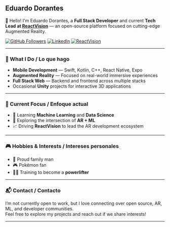 ## Eduardo Dorantes

👋 Hello! I'm Eduardo Dorantes, a **Full Stack Developer** and current **Tech Lead at [ReactVision](https://github.com/ReactVision)** — an open-source platform focused on cutting-edge Augmented Reality.

[![GitHub Followers](https://img.shields.io/github/followers/doranteseduardo?label=Follow&style=social)](https://github.com/doranteseduardo)
[![LinkedIn](https://img.shields.io/badge/LinkedIn-Connect-blue?logo=linkedin)](https://www.linkedin.com/in/doranteseduardo/)
[![ReactVision](https://img.shields.io/badge/Open%20Source-ReactVision-ff69b4?logo=github)](https://github.com/ReactVision)

---

### 🚀 What I Do / Lo que hago

- **Mobile Development** — Swift, Kotlin, C++, React Native, Expo  
- **Augmented Reality** — Focused on real-world immersive experiences  
- **Full Stack Web** — Backend and frontend across multiple stacks  
- Occasional **Unity** projects for interactive 3D applications  

---

### 🎯 Current Focus / Enfoque actual

- 📘 Learning **Machine Learning** and **Data Science**  
- 🧠 Exploring the intersection of **AR + ML**  
- 📈 Driving **ReactVision** to lead the AR development ecosystem  

---

### 🎮 Hobbies & Interests / Intereses personales

- 🧸 Proud family man  
- 🎮 Pokémon fan  
- 🏋️‍♂️ Training to become a **powerlifter**

---

### 📬 Contact / Contacto

I’m not currently open to work, but I love connecting over open source, AR, ML, and developer communities.  
Feel free to explore my projects and reach out if we share interests!

---
